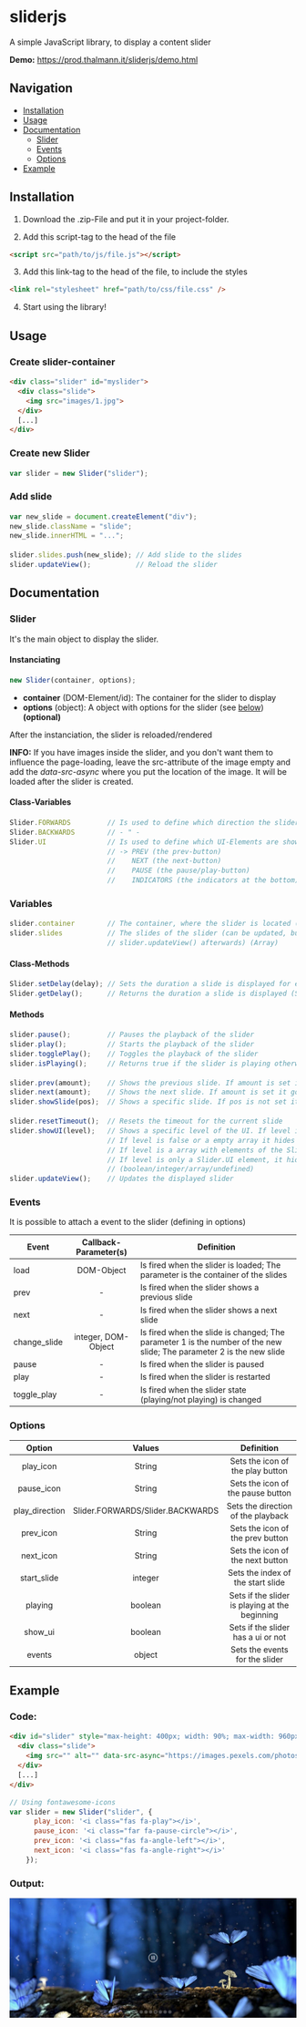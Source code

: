 # sliderjs
A simple JavaScript library, to display a content slider

**Demo:** https://prod.thalmann.it/sliderjs/demo.html

## Navigation
- [Installation](#installation)
- [Usage](#usage)
- [Documentation](#documentation)
  - [Slider](#slider)
  - [Events](#events)
  - [Options](#options)
- [Example](#example)

## Installation
1. Download the .zip-File and put it in your project-folder.

2. Add this script-tag to the head of the file
```html
<script src="path/to/js/file.js"></script>
```

3. Add this link-tag to the head of the file, to include the styles
```html
<link rel="stylesheet" href="path/to/css/file.css" />
```

4. Start using the library!

## Usage
### Create slider-container
```html
<div class="slider" id="myslider">
  <div class="slide">
    <img src="images/1.jpg">
  </div>
  [...]
</div>
```

### Create new Slider
```javascript
var slider = new Slider("slider");
```

### Add slide
```javascript
var new_slide = document.createElement("div");
new_slide.className = "slide";
new_slide.innerHTML = "...";

slider.slides.push(new_slide); // Add slide to the slides
slider.updateView();           // Reload the slider
```

## Documentation
### Slider
It's the main object to display the slider.
#### Instanciating
```javascript
new Slider(container, options);
```
- **container** (DOM-Element/id): The container for the slider to display
- **options** (object): A object with options for the slider (see [below](#options)) **(optional)**

After the instanciation, the slider is reloaded/rendered

**INFO:** If you have images inside the slider, and you don't want them to influence the page-loading, leave the src-attribute of the image empty and add the _data-src-async_ where you put the location of the image. It will be loaded after the slider is created.

#### Class-Variables
```javascript
Slider.FORWARDS         // Is used to define which direction the slider goes
Slider.BACKWARDS        // - " -
Slider.UI               // Is used to define which UI-Elements are shown (showUI(...))
                        // -> PREV (the prev-button)
                        //    NEXT (the next-button)
                        //    PAUSE (the pause/play-button)
                        //    INDICATORS (the indicators at the bottom)
```

### Variables
```javascript
slider.container        // The container, where the slider is located (DOM-Object)
slider.slides           // The slides of the slider (can be updated, but you have to call
                        // slider.updateView() afterwards) (Array)
```

#### Class-Methods
```javascript
Slider.setDelay(delay); // Sets the duration a slide is displayed for each slider (Seconds) (default: 5)
Slider.getDelay();      // Returns the duration a slide is displayed (Seconds)
```

#### Methods
```javascript
slider.pause();         // Pauses the playback of the slider
slider.play();          // Starts the playback of the slider
slider.togglePlay();    // Toggles the playback of the slider
slider.isPlaying();     // Returns true if the slider is playing otherwise false

slider.prev(amount);    // Shows the previous slide. If amount is set it goes back for amount slides (integer optional)
slider.next(amount);    // Shows the next slide. If amount is set it goes forward for amount slides (integer optional)
slider.showSlide(pos);  // Shows a specific slide. If pos is not set it shows the first one (integer optional)

slider.resetTimeout();  // Resets the timeout for the current slide
slider.showUI(level);   // Shows a specific level of the UI. If level is not set or is true it shows the whole UI.
                        // If level is false or a empty array it hides the UI
                        // If level is a array with elements of the Slider.UI object, it shows those UI-Elements
                        // If level is only a Slider.UI element, it hides all UI-Elements except that one
                        // (boolean/integer/array/undefined)
slider.updateView();    // Updates the displayed slider
```

### Events
It is possible to attach a event to the slider (defining in options)

| Event | Callback-Parameter(s) | Definition |
|--------------|:---------------------:|----------------------------------------------------------------------------------------------------------------------|
| load | DOM-Object | Is fired when the slider is loaded; The parameter is the container of the slides |
| prev | - | Is fired when the slider shows a previous slide |
| next | - | Is fired when the slider shows a next slide |
| change_slide | integer, DOM-Object | Is fired when the slide is changed; The parameter 1 is the number of the new slide; The parameter 2 is the new slide |
| pause | - | Is fired when the slider is paused |
| play | - | Is fired when the slider is restarted |
| toggle_play | - | Is fired when the slider state (playing/not playing) is changed |

### Options
| Option | Values | Definition |
|:--------------:|:--------------------------------:|:----------------------------------------------:|
| play_icon | String | Sets the icon of the play button |
| pause_icon | String | Sets the icon of the pause button |
| play_direction | Slider.FORWARDS/Slider.BACKWARDS | Sets the direction of the playback |
| prev_icon | String | Sets the icon of the prev button |
| next_icon | String | Sets the icon of the next button |
| start_slide | integer | Sets the index of the start slide |
| playing | boolean | Sets if the slider is playing at the beginning |
| show_ui | boolean | Sets if the slider has a ui or not |
| events | object | Sets the events for the slider |

## Example
### Code:
```html
<div id="slider" style="max-height: 400px; width: 90%; max-width: 960px; margin: 0 auto">
  <div class="slide">
    <img src="" alt="" data-src-async="https://images.pexels.com/photos/68147/waterfall-thac-dray-nur-buon-me-thuot-daklak-68147.jpeg?auto=compress&cs=tinysrgb&h=750&w=1260">
  </div>
  [...]
</div>
```

```javascript
// Using fontawesome-icons
var slider = new Slider("slider", {
      play_icon: '<i class="fas fa-play"></i>',
      pause_icon: '<i class="far fa-pause-circle"></i>',
      prev_icon: '<i class="fas fa-angle-left"></i>',
      next_icon: '<i class="fas fa-angle-right"></i>'
    });
```

### Output:

![sliderJs example](demo/example.jpg)
